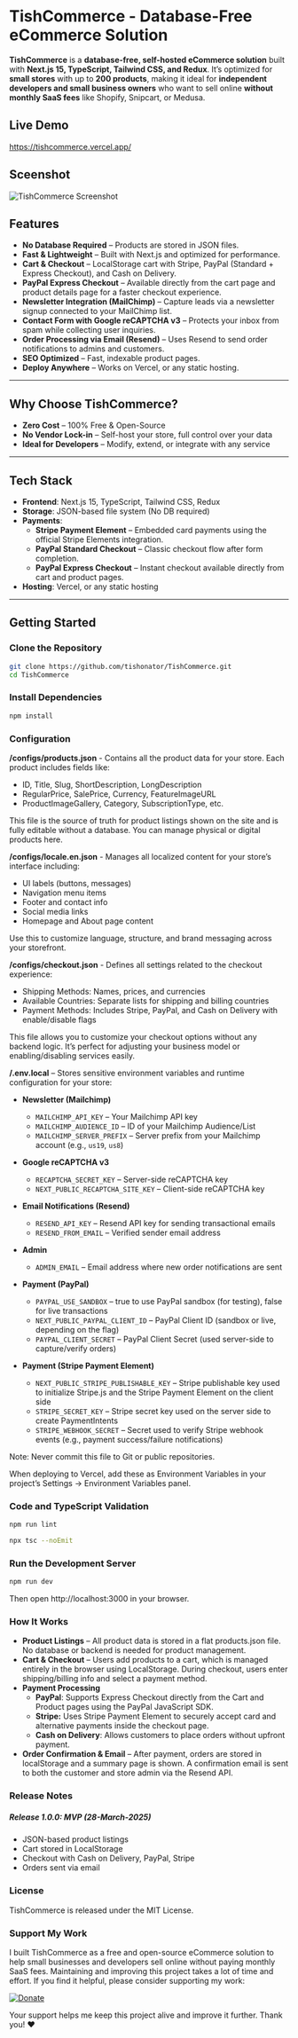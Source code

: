 # TishCommerce - Database-Free eCommerce Solution  

**TishCommerce** is a **database-free, self-hosted eCommerce solution** built with **Next.js 15, TypeScript, Tailwind CSS, and Redux**. It’s optimized for **small stores** with up to **200 products**, making it ideal for **independent developers and small business owners** who want to sell online **without monthly SaaS fees** like Shopify, Snipcart, or Medusa.


## Live Demo
https://tishcommerce.vercel.app/

## Sceenshot
![TishCommerce Screenshot](https://tishonator.github.io/tishcommerce.png)

## Features  
- **No Database Required** – Products are stored in JSON files.  
- **Fast & Lightweight** – Built with Next.js and optimized for performance.  
- **Cart & Checkout** – LocalStorage cart with Stripe, PayPal (Standard + Express Checkout), and Cash on Delivery.
- **PayPal Express Checkout** – Available directly from the cart page and product details page for a faster checkout experience.
- **Newsletter Integration (MailChimp)** – Capture leads via a newsletter signup connected to your MailChimp list.
- **Contact Form with Google reCAPTCHA v3** – Protects your inbox from spam while collecting user inquiries.
- **Order Processing via Email (Resend)** – Uses Resend to send order notifications to admins and customers. 
- **SEO Optimized** – Fast, indexable product pages.  
- **Deploy Anywhere** – Works on Vercel, or any static hosting.  

---

## Why Choose TishCommerce?  
- **Zero Cost** – 100% Free & Open-Source  
- **No Vendor Lock-in** – Self-host your store, full control over your data  
- **Ideal for Developers** – Modify, extend, or integrate with any service

---

## Tech Stack  
- **Frontend**: Next.js 15, TypeScript, Tailwind CSS, Redux  
- **Storage**: JSON-based file system (No DB required)  
- **Payments**:
  - **Stripe Payment Element** – Embedded card payments using the official Stripe Elements integration.
  - **PayPal Standard Checkout** – Classic checkout flow after form completion.
  - **PayPal Express Checkout** – Instant checkout available directly from cart and product pages.  
- **Hosting**: Vercel, or any static hosting  

---

## Getting Started  

### Clone the Repository
```sh
git clone https://github.com/tishonator/TishCommerce.git
cd TishCommerce
```

### Install Dependencies
```sh
npm install
```

### Configuration

**/configs/products.json** - Contains all the product data for your store. Each product includes fields like:
- ID, Title, Slug, ShortDescription, LongDescription
- RegularPrice, SalePrice, Currency, FeatureImageURL
- ProductImageGallery, Category, SubscriptionType, etc.

This file is the source of truth for product listings shown on the site and is fully editable without a database. You can manage physical or digital products here.

**/configs/locale.en.json** - Manages all localized content for your store’s interface including:
- UI labels (buttons, messages)
- Navigation menu items
- Footer and contact info
- Social media links
- Homepage and About page content

Use this to customize language, structure, and brand messaging across your storefront.

**/configs/checkout.json** - Defines all settings related to the checkout experience:
- Shipping Methods: Names, prices, and currencies
- Available Countries: Separate lists for shipping and billing countries
- Payment Methods: Includes Stripe, PayPal, and Cash on Delivery with enable/disable flags

This file allows you to customize your checkout options without any backend logic. It’s perfect for adjusting your business model or enabling/disabling services easily.

**/.env.local** – Stores sensitive environment variables and runtime configuration for your store:

- **Newsletter (Mailchimp)**  
  - `MAILCHIMP_API_KEY` – Your Mailchimp API key  
  - `MAILCHIMP_AUDIENCE_ID` – ID of your Mailchimp Audience/List  
  - `MAILCHIMP_SERVER_PREFIX` – Server prefix from your Mailchimp account (e.g., `us19`, `us8`)

- **Google reCAPTCHA v3**  
  - `RECAPTCHA_SECRET_KEY` – Server-side reCAPTCHA key  
  - `NEXT_PUBLIC_RECAPTCHA_SITE_KEY` – Client-side reCAPTCHA key  

- **Email Notifications (Resend)**  
  - `RESEND_API_KEY` – Resend API key for sending transactional emails  
  - `RESEND_FROM_EMAIL` – Verified sender email address  

- **Admin**  
  - `ADMIN_EMAIL` – Email address where new order notifications are sent

- **Payment (PayPal)**
  - `PAYPAL_USE_SANDBOX` – true to use PayPal sandbox (for testing), false for live transactions
  - `NEXT_PUBLIC_PAYPAL_CLIENT_ID` – PayPal Client ID (sandbox or live, depending on the flag)
  - `PAYPAL_CLIENT_SECRET` – PayPal Client Secret (used server-side to capture/verify orders)

- **Payment (Stripe Payment Element)**
  - `NEXT_PUBLIC_STRIPE_PUBLISHABLE_KEY` – Stripe publishable key used to initialize Stripe.js and the Stripe Payment Element on the client side
  - `STRIPE_SECRET_KEY` – Stripe secret key used on the server side to create PaymentIntents
  - `STRIPE_WEBHOOK_SECRET` – Secret used to verify Stripe webhook events (e.g., payment success/failure notifications)

Note: Never commit this file to Git or public repositories.

When deploying to Vercel, add these as Environment Variables in your project’s Settings → Environment Variables panel.



### Code and TypeScript Validation
```sh
npm run lint
```

```sh
npx tsc --noEmit
```

### Run the Development Server
```sh
npm run dev
```

Then open http://localhost:3000 in your browser.


### How It Works
- **Product Listings** – All product data is stored in a flat products.json file. No database or backend is needed for product management.
- **Cart & Checkout** – Users add products to a cart, which is managed entirely in the browser using LocalStorage. During checkout, users enter shipping/billing info and select a payment method.
- **Payment Processing**
  - **PayPal**: Supports Express Checkout directly from the Cart and Product pages using the PayPal JavaScript SDK.
  - **Stripe:** Uses Stripe Payment Element to securely accept card and alternative payments inside the checkout page.
  - **Cash on Delivery**: Allows customers to place orders without upfront payment.
- **Order Confirmation & Email** – After payment, orders are stored in localStorage and a summary page is shown. A confirmation email is sent to both the customer and store admin via the Resend API.

### Release Notes

##### Release 1.0.0: MVP (28-March-2025)

- JSON-based product listings
- Cart stored in LocalStorage
- Checkout with Cash on Delivery, PayPal, Stripe
- Orders sent via email


### License
TishCommerce is released under the MIT License.


### Support My Work
I built TishCommerce as a free and open-source eCommerce solution to help small businesses and developers sell online without paying monthly SaaS fees.
Maintaining and improving this project takes a lot of time and effort. If you find it helpful, please consider supporting my work:

[![Donate](https://www.paypalobjects.com/en_US/i/btn/btn_donate_LG.gif)](https://www.paypal.com/donate/?hosted_button_id=S88TKD55YVK7S)


Your support helps me keep this project alive and improve it further.
Thank you! ❤️
